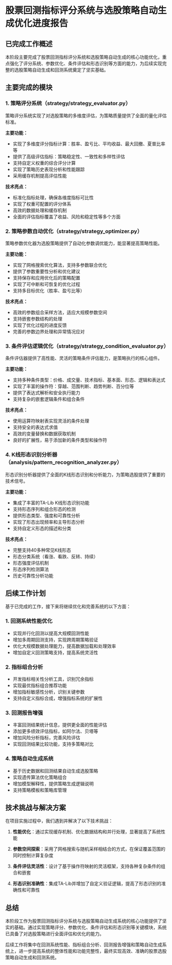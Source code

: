 # 股票回测指标评分系统与选股策略自动生成优化进度报告

## 已完成工作概述

本阶段主要完成了股票回测指标评分系统和选股策略自动生成的核心功能优化，重点强化了评分系统、参数优化、条件评估和形态识别等方面的能力，为后续实现完整的选股策略自动生成和回测系统奠定了坚实基础。

## 主要完成的模块

### 1. 策略评分系统（strategy/strategy_evaluator.py）

策略评分系统实现了对选股策略的多维度评估，为策略质量提供了全面的量化评估标准。

**主要功能：**
- 实现了多维度评分指标计算：胜率、盈亏比、平均收益、最大回撤、夏普比率等
- 提供了高级评估指标：策略稳定性、一致性和多样性评估
- 支持自定义权重的综合评分计算
- 实现了策略历史表现分析和性能跟踪
- 采用缓存机制提高评估性能

**技术亮点：**
- 标准化指标处理，确保各维度指标可比性
- 实现了权重可配置的评分体系
- 高效的数据处理和缓存机制
- 全面的评估指标覆盖了收益、风险和稳定性等多个方面

### 2. 策略参数自动优化（strategy/strategy_optimizer.py）

策略参数优化器为选股策略提供了自动化参数调优能力，能显著提高策略性能。

**主要功能：**
- 实现了网格搜索优化算法，支持多参数联合优化
- 提供了参数重要性分析和优化建议
- 支持保存和应用优化后的策略配置
- 实现了可中断和可恢复的优化过程
- 支持多目标优化（胜率、盈亏比等）

**技术亮点：**
- 高效的参数组合采样方法，适应大规模参数空间
- 支持嵌套参数结构的处理
- 实现了优化过程的进度反馈
- 完善的参数边界处理和异常情况应对

### 3. 条件评估逻辑优化（strategy/strategy_condition_evaluator.py）

条件评估器提供了高性能、灵活的策略条件评估能力，是策略执行的核心组件。

**主要功能：**
- 支持多种条件类型：价格、成交量、技术指标、基本面、形态、逻辑和表达式
- 实现了丰富的操作符：穿越、范围判断、趋势判断、百分位等
- 提供了表达式解析和安全执行能力
- 支持复杂的嵌套逻辑条件和组合条件

**技术亮点：**
- 使用运算符映射表实现灵活的条件处理
- 支持安全的表达式求值
- 高效的变量替换和数据获取机制
- 良好的扩展性，易于添加新的条件类型和操作符

### 4. K线形态识别分析器（analysis/pattern_recognition_analyzer.py）

形态识别分析器提供了全面的K线形态识别和分析能力，为策略选股提供了重要的技术信号。

**主要功能：**
- 集成了丰富的TA-Lib K线形态识别功能
- 支持形态序列和组合形态的检测
- 提供形态类型、强度和可靠性分析
- 实现了形态出现频率和主导形态分析
- 支持自定义形态的描述和分类

**技术亮点：**
- 完整支持40多种常见K线形态
- 形态分类系统（看涨、看跌、反转、持续）
- 形态强度评估机制
- 形态序列检测算法
- 历史可靠性分析功能

## 后续工作计划

基于已完成的工作，接下来将继续优化和完善系统的以下方面：

### 1. 回测系统性能优化

- 实现并行化回测以提高大规模回测性能
- 增加多周期回测支持，实现跨周期策略验证
- 优化大规模数据处理能力，提高数据加载和处理效率
- 增加自定义回测策略支持，提高系统灵活性

### 2. 指标组合分析

- 开发指标相关性分析工具，识别冗余指标
- 实现最优指标组合推荐功能
- 增加指标敏感性分析，识别关键参数
- 支持自定义指标合成，增强指标系统的扩展性

### 3. 回测报告增强

- 丰富回测结果统计信息，提供更全面的性能评估
- 添加更多绩效评估指标，如阿尔法、贝塔等
- 增加风险分析指标，完善风险评估
- 实现回测结果比较功能，支持多策略对比

### 4. 策略自动生成系统

- 基于历史数据和回测结果自动生成选股策略
- 实现遗传算法优化策略组合
- 增加模型解释性，提供策略生成逻辑说明
- 支持策略模板和策略库管理

## 技术挑战与解决方案

在项目实施过程中，我们遇到并解决了以下技术挑战：

1. **性能优化**：通过实现缓存机制、优化数据结构和并行处理，显著提高了系统性能

2. **参数空间探索**：采用了网格搜索与随机采样相结合的方式，在保证覆盖范围的同时控制计算复杂度

3. **条件评估灵活性**：设计了基于操作符映射的灵活框架，支持各种复杂条件的组合和嵌套

4. **形态识别准确性**：集成TA-Lib并增加了自定义验证逻辑，提高了形态识别的准确性和可靠性

## 总结

本阶段工作为股票回测指标评分系统与选股策略自动生成系统的核心功能提供了坚实的基础。通过实现策略评分、参数优化、条件评估和形态识别等关键模块，系统已具备了对选股策略进行全面评估和优化的能力。

后续工作将集中在回测系统性能、指标组合分析、回测报告增强和策略自动生成系统上，进一步提高系统的整体性能和功能完整性，最终实现高效、准确的股票选股策略自动生成和回测系统。 
